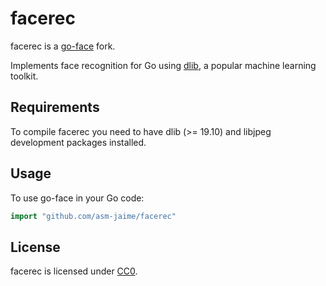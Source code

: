 # facerec 

facerec is a [go-face](https://hackernoon.com/face-recognition-with-go-676a555b8a7e) fork.

Implements face recognition for Go using [dlib](http://dlib.net), a popular machine learning toolkit.

## Requirements

To compile facerec you need to have dlib (>= 19.10) and libjpeg development
packages installed.


## Usage

To use go-face in your Go code:

```go
import "github.com/asm-jaime/facerec"
```

## License

facerec is licensed under [CC0](COPYING).

